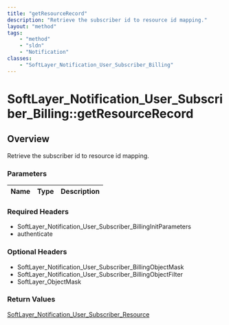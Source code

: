 ```yaml
---
title: "getResourceRecord"
description: "Retrieve the subscriber id to resource id mapping."
layout: "method"
tags:
    - "method"
    - "sldn"
    - "Notification"
classes:
    - "SoftLayer_Notification_User_Subscriber_Billing"
---
```

# SoftLayer_Notification_User_Subscriber_Billing::getResourceRecord
## Overview 
Retrieve the subscriber id to resource id mapping.

### Parameters 
|Name | Type | Description |
| --- | --- | --- |


### Required Headers
* SoftLayer_Notification_User_Subscriber_BillingInitParameters
* authenticate

### Optional Headers
* SoftLayer_Notification_User_Subscriber_BillingObjectMask
* SoftLayer_Notification_User_Subscriber_BillingObjectFilter
* SoftLayer_ObjectMask

### Return Values
<a href='/reference/datatypes/SoftLayer_Notification_User_Subscriber_Resource'>SoftLayer_Notification_User_Subscriber_Resource </a>

